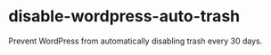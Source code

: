 # disable-wordpress-auto-trash

Prevent WordPress from automatically disabling trash every 30 days.

